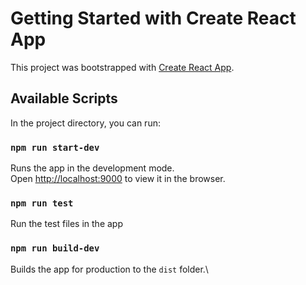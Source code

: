 # Getting Started with Create React App

This project was bootstrapped with [Create React App](https://github.com/facebook/create-react-app).

## Available Scripts

In the project directory, you can run:

### `npm run start-dev`

Runs the app in the development mode.\
Open [http://localhost:9000](http://localhost:9000) to view it in the browser.


### `npm run test`

Run the test files in the app

### `npm run build-dev`

Builds the app for production to the `dist` folder.\



